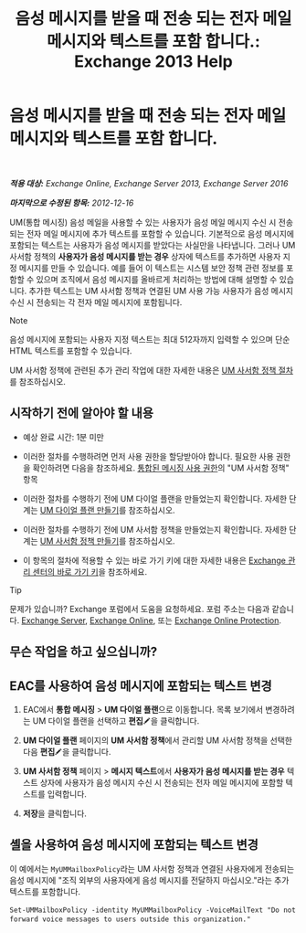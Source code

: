﻿---
title: '음성 메시지를 받을 때 전송 되는 전자 메일 메시지와 텍스트를 포함 합니다.: Exchange 2013 Help'
TOCTitle: 음성 메시지를 받을 때 전송 되는 전자 메일 메시지와 텍스트를 포함 합니다.
ms:assetid: b2eec29c-e5eb-4263-80d8-0b9813dd56dc
ms:mtpsurl: https://technet.microsoft.com/ko-kr/library/Bb201718(v=EXCHG.150)
ms:contentKeyID: 51407732
ms.date: 05/22/2018
mtps_version: v=EXCHG.150
ms.translationtype: MT
---

# 음성 메시지를 받을 때 전송 되는 전자 메일 메시지와 텍스트를 포함 합니다.

 

_**적용 대상:** Exchange Online, Exchange Server 2013, Exchange Server 2016_

_**마지막으로 수정된 항목:** 2012-12-16_

UM(통합 메시징) 음성 메일을 사용할 수 있는 사용자가 음성 메일 메시지 수신 시 전송되는 전자 메일 메시지에 추가 텍스트를 포함할 수 있습니다. 기본적으로 음성 메시지에 포함되는 텍스트는 사용자가 음성 메시지를 받았다는 사실만을 나타냅니다. 그러나 UM 사서함 정책의 **사용자가 음성 메시지를 받는 경우** 상자에 텍스트를 추가하면 사용자 지정 메시지를 만들 수 있습니다. 예를 들어 이 텍스트는 시스템 보안 정책 관련 정보를 포함할 수 있으며 조직에서 음성 메시지를 올바르게 처리하는 방법에 대해 설명할 수 있습니다. 추가한 텍스트는 UM 사서함 정책과 연결된 UM 사용 가능 사용자가 음성 메시지 수신 시 전송되는 각 전자 메일 메시지에 포함됩니다.


> [!NOTE]
> 음성 메시지에 포함되는 사용자 지정 텍스트는 최대 512자까지 입력할 수 있으며 단순 HTML 텍스트를 포함할 수 있습니다.



UM 사서함 정책에 관련된 추가 관리 작업에 대한 자세한 내용은 [UM 사서함 정책 절차](um-mailbox-policy-procedures-exchange-2013-help.md)를 참조하십시오.

## 시작하기 전에 알아야 할 내용

  - 예상 완료 시간: 1분 미만

  - 이러한 절차를 수행하려면 먼저 사용 권한을 할당받아야 합니다. 필요한 사용 권한을 확인하려면 다음을 참조하세요. [통합된 메시징 사용 권한](unified-messaging-permissions-exchange-2013-help.md)의 "UM 사서함 정책" 항목

  - 이러한 절차를 수행하기 전에 UM 다이얼 플랜을 만들었는지 확인합니다. 자세한 단계는 [UM 다이얼 플랜 만들기](create-a-um-dial-plan-exchange-2013-help.md)를 참조하십시오.

  - 이러한 절차를 수행하기 전에 UM 사서함 정책을 만들었는지 확인합니다. 자세한 단계는 [UM 사서함 정책 만들기](create-a-um-mailbox-policy-exchange-2013-help.md)를 참조하십시오.

  - 이 항목의 절차에 적용할 수 있는 바로 가기 키에 대한 자세한 내용은 [Exchange 관리 센터의 바로 가기 키](keyboard-shortcuts-in-the-exchange-admin-center-exchange-online-protection-help.md)을 참조하세요.


> [!TIP]
> 문제가 있습니까? Exchange 포럼에서 도움을 요청하세요. 포럼 주소는 다음과 같습니다. <A href="https://go.microsoft.com/fwlink/p/?linkid=60612">Exchange Server</A>, <A href="https://go.microsoft.com/fwlink/p/?linkid=267542">Exchange Online</A>, 또는 <A href="https://go.microsoft.com/fwlink/p/?linkid=285351">Exchange Online Protection</A>.



## 무슨 작업을 하고 싶으십니까?

## EAC를 사용하여 음성 메시지에 포함되는 텍스트 변경

1.  EAC에서 **통합 메시징** \> **UM 다이얼 플랜**으로 이동합니다. 목록 보기에서 변경하려는 UM 다이얼 플랜을 선택하고 **편집**![편집 아이콘](images/JJ218640.6f53ccb2-1f13-4c02-bea0-30690e6ea71d(EXCHG.150).gif "편집 아이콘")을 클릭합니다.

2.  **UM 다이얼 플랜** 페이지의 **UM 사서함 정책**에서 관리할 UM 사서함 정책을 선택한 다음 **편집**![편집 아이콘](images/JJ218640.6f53ccb2-1f13-4c02-bea0-30690e6ea71d(EXCHG.150).gif "편집 아이콘")을 클릭합니다.

3.  **UM 사서함 정책** 페이지 \> **메시지 텍스트**에서 **사용자가 음성 메시지를 받는 경우** 텍스트 상자에 사용자가 음성 메시지 수신 시 전송되는 전자 메일 메시지에 포함할 텍스트를 입력합니다.

4.  **저장**을 클릭합니다.

## 셸을 사용하여 음성 메시지에 포함되는 텍스트 변경

이 예에서는 `MyUMMailboxPolicy`라는 UM 사서함 정책과 연결된 사용자에게 전송되는 음성 메시지에 "조직 외부의 사용자에게 음성 메시지를 전달하지 마십시오."라는 추가 텍스트를 포함합니다.

    Set-UMMailboxPolicy -identity MyUMMailboxPolicy -VoiceMailText "Do not forward voice messages to users outside this organization."

